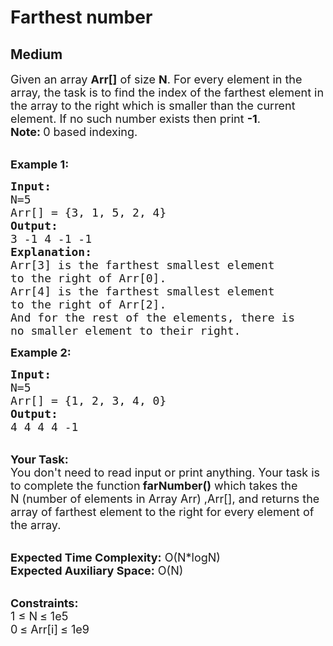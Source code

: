 # Farthest number
##  Medium 
<div class="problem-statement">
                <p></p><p><span style="font-size:18px">Given an array <strong>A</strong><strong>rr[]</strong>&nbsp;of size&nbsp;<strong>N</strong>. For every element in the array, the task is to find the index of the farthest element in the array to the right which is smaller than the current element. If no such number exists then print&nbsp;<strong>-1</strong>.</span><br>
<strong><span style="font-size:18px">Note: </span></strong><span style="font-size:18px">0 based indexing.</span></p>

<p><br>
<span style="font-size:18px"><strong>Example 1:</strong></span></p>

<pre><span style="font-size:18px"><strong>Input:</strong> </span>
<span style="font-size:18px">N=5</span>
<span style="font-size:18px">Arr[] = {3, 1, 5, 2, 4}</span>
<span style="font-size:18px"><strong>Output:</strong> </span>
<span style="font-size:18px">3 -1 4 -1 -1</span>
<strong><span style="font-size:18px">Explanation:</span></strong>
<span style="font-size:18px">Arr[3] is the farthest smallest element
to the right of Arr[0].
Arr[4] is the farthest smallest element
to the right of Arr[2].
And for the rest of the elements, there is
no smaller element to their right.</span>
</pre>

<p><span style="font-size:18px"><strong>Example 2:</strong></span></p>

<pre><span style="font-size:18px"><strong>Input:</strong> </span>
<span style="font-size:18px">N=5</span>
<span style="font-size:18px">Arr[] = {1, 2, 3, 4, 0}</span>
<span style="font-size:18px"><strong>Output:</strong> </span>
<span style="font-size:18px">4 4 4 4 -1</span></pre>

<p><br>
<span style="font-size:18px"><strong>Your Task:&nbsp;</strong></span><br>
<span style="font-size:18px">You don't need to read input or print anything. Your task is to complete the function<strong> farNumber()</strong>&nbsp;which takes the N&nbsp;(number of elements in Array Arr) ,Arr[], and returns the array&nbsp;of farthest element to the right for&nbsp;every&nbsp;element of the array.</span></p>

<p><br>
<span style="font-size:18px"><strong>Expected Time Complexity:</strong> O(N*logN)<br>
<strong>Expected Auxiliary Space:</strong> O(N)</span></p>

<p><br>
<strong><span style="font-size:18px">Constraints:</span></strong><br>
<span style="font-size:18px">1 </span> <span style="font-size:18px">≤ </span> <span style="font-size:18px">N</span> <span style="font-size:18px">≤ </span> <span style="font-size:18px">1e5<br>
0</span> <span style="font-size:18px">≤ </span> <span style="font-size:18px">Arr[i]</span>&nbsp;<span style="font-size:18px">≤ </span> <span style="font-size:18px">1e9&nbsp;</span></p>
 <p></p>
            </div>